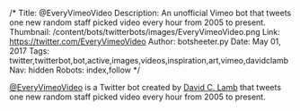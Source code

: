 /*
Title: @EveryVimeoVideo
Description: An unofficial Vimeo bot that tweets one new random staff picked video every hour from 2005 to present.
Thumbnail: /content/bots/twitterbots/images/EveryVimeoVideo.png
Link: https://twitter.com/EveryVimeoVideo
Author: botsheeter.py
Date: May 01, 2017
Tags: twitter,twitterbot,bot,active,images,videos,inspiration,art,vimeo,davidclamb
Nav: hidden
Robots: index,follow
*/

[@EveryVimeoVideo](https://twitter.com/EveryVimeoVideo) is a Twitter bot created by [David C. Lamb](https://github.com/davidCLamb) that tweets one new random staff picked video every hour from 2005 to present.
